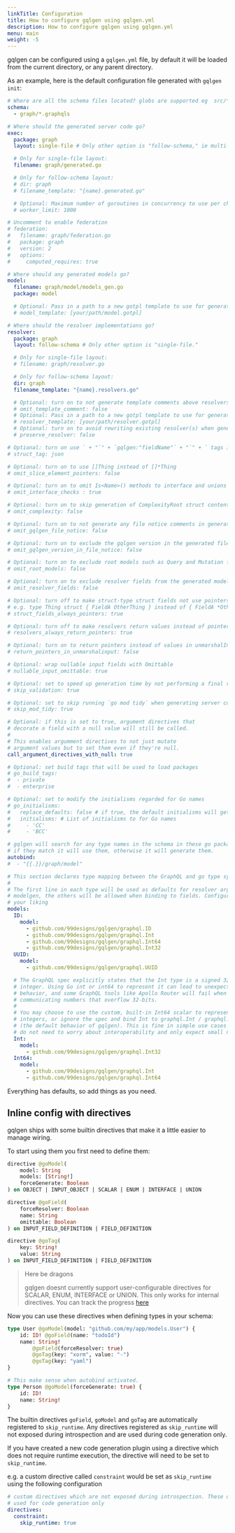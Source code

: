 ```yaml
---
linkTitle: Configuration
title: How to configure gqlgen using gqlgen.yml
description: How to configure gqlgen using gqlgen.yml
menu: main
weight: -5
---
```


gqlgen can be configured using a `gqlgen.yml` file, by default it will be loaded from the current directory, or any parent directory.

As an example, here is the default configuration file generated with `gqlgen init`:

```yml
# Where are all the schema files located? globs are supported eg  src/**/*.graphqls
schema:
  - graph/*.graphqls

# Where should the generated server code go?
exec:
  package: graph
  layout: single-file # Only other option is "follow-schema," ie multi-file.

  # Only for single-file layout:
  filename: graph/generated.go

  # Only for follow-schema layout:
  # dir: graph
  # filename_template: "{name}.generated.go"

  # Optional: Maximum number of goroutines in concurrency to use per child resolvers(default: unlimited)
  # worker_limit: 1000

# Uncomment to enable federation
# federation:
#   filename: graph/federation.go
#   package: graph
#   version: 2
#   options:
#     computed_requires: true

# Where should any generated models go?
model:
  filename: graph/model/models_gen.go
  package: model

  # Optional: Pass in a path to a new gotpl template to use for generating the models
  # model_template: [your/path/model.gotpl]

# Where should the resolver implementations go?
resolver:
  package: graph
  layout: follow-schema # Only other option is "single-file."

  # Only for single-file layout:
  # filename: graph/resolver.go

  # Only for follow-schema layout:
  dir: graph
  filename_template: "{name}.resolvers.go"

  # Optional: turn on to not generate template comments above resolvers
  # omit_template_comment: false
  # Optional: Pass in a path to a new gotpl template to use for generating resolvers
  # resolver_template: [your/path/resolver.gotpl]
  # Optional: turn on to avoid rewriting existing resolver(s) when generating
  # preserve_resolver: false

# Optional: turn on use ` + "`" + `gqlgen:"fieldName"` + "`" + ` tags in your models
# struct_tag: json

# Optional: turn on to use []Thing instead of []*Thing
# omit_slice_element_pointers: false

# Optional: turn on to omit Is<Name>() methods to interface and unions
# omit_interface_checks : true

# Optional: turn on to skip generation of ComplexityRoot struct content and Complexity function
# omit_complexity: false

# Optional: turn on to not generate any file notice comments in generated files
# omit_gqlgen_file_notice: false

# Optional: turn on to exclude the gqlgen version in the generated file notice. No effect if `omit_gqlgen_file_notice` is true.
# omit_gqlgen_version_in_file_notice: false

# Optional: turn on to exclude root models such as Query and Mutation from the generated models file.
# omit_root_models: false

# Optional: turn on to exclude resolver fields from the generated models file.
# omit_resolver_fields: false

# Optional: turn off to make struct-type struct fields not use pointers
# e.g. type Thing struct { FieldA OtherThing } instead of { FieldA *OtherThing }
# struct_fields_always_pointers: true

# Optional: turn off to make resolvers return values instead of pointers for structs
# resolvers_always_return_pointers: true

# Optional: turn on to return pointers instead of values in unmarshalInput
# return_pointers_in_unmarshalinput: false

# Optional: wrap nullable input fields with Omittable
# nullable_input_omittable: true

# Optional: set to speed up generation time by not performing a final validation pass.
# skip_validation: true

# Optional: set to skip running `go mod tidy` when generating server code
# skip_mod_tidy: true

# Optional: if this is set to true, argument directives that
# decorate a field with a null value will still be called.
#
# This enables argumment directives to not just mutate
# argument values but to set them even if they're null.
call_argument_directives_with_null: true

# Optional: set build tags that will be used to load packages
# go_build_tags:
#  - private
#  - enterprise

# Optional: set to modify the initialisms regarded for Go names
# go_initialisms:
#   replace_defaults: false # if true, the default initialisms will get dropped in favor of the new ones instead of being added
#   initialisms: # List of initialisms to for Go names
#     - 'CC'
#     - 'BCC'

# gqlgen will search for any type names in the schema in these go packages
# if they match it will use them, otherwise it will generate them.
autobind:
#  - "{{.}}/graph/model"

# This section declares type mapping between the GraphQL and go type systems
#
# The first line in each type will be used as defaults for resolver arguments and
# modelgen, the others will be allowed when binding to fields. Configure them to
# your liking
models:
  ID:
    model:
      - github.com/99designs/gqlgen/graphql.ID
      - github.com/99designs/gqlgen/graphql.Int
      - github.com/99designs/gqlgen/graphql.Int64
      - github.com/99designs/gqlgen/graphql.Int32
  UUID:
    model:
      - github.com/99designs/gqlgen/graphql.UUID

  # The GraphQL spec explicitly states that the Int type is a signed 32-bit
  # integer. Using Go int or int64 to represent it can lead to unexpected
  # behavior, and some GraphQL tools like Apollo Router will fail when
  # communicating numbers that overflow 32-bits.
  #
  # You may choose to use the custom, built-in Int64 scalar to represent 64-bit
  # integers, or ignore the spec and bind Int to graphql.Int / graphql.Int64
  # (the default behavior of gqlgen). This is fine in simple use cases when you
  # do not need to worry about interoperability and only expect small numbers.
  Int:
    model:
      - github.com/99designs/gqlgen/graphql.Int32
  Int64:
    model:
      - github.com/99designs/gqlgen/graphql.Int
      - github.com/99designs/gqlgen/graphql.Int64
```

Everything has defaults, so add things as you need.

## Inline config with directives

gqlgen ships with some builtin directives that make it a little easier to manage wiring.

To start using them you first need to define them:

```graphql
directive @goModel(
	model: String
	models: [String!]
	forceGenerate: Boolean
) on OBJECT | INPUT_OBJECT | SCALAR | ENUM | INTERFACE | UNION

directive @goField(
	forceResolver: Boolean
	name: String
	omittable: Boolean
) on INPUT_FIELD_DEFINITION | FIELD_DEFINITION

directive @goTag(
	key: String!
	value: String
) on INPUT_FIELD_DEFINITION | FIELD_DEFINITION
```

> Here be dragons
>
> gqlgen doesnt currently support user-configurable directives for SCALAR, ENUM, INTERFACE or UNION. This only works
> for internal directives. You can track the progress [here](https://github.com/99designs/gqlgen/issues/760)

Now you can use these directives when defining types in your schema:

```graphql
type User @goModel(model: "github.com/my/app/models.User") {
	id: ID! @goField(name: "todoId")
	name: String!
		@goField(forceResolver: true)
		@goTag(key: "xorm", value: "-")
		@goTag(key: "yaml")
}

# This make sense when autobind activated.
type Person @goModel(forceGenerate: true) {
	id: ID!
	name: String!
}
```

The builtin directives `goField`, `goModel` and `goTag` are automatically registered to `skip_runtime`. Any directives registered as `skip_runtime` will not exposed during introspection and are used during code generation only.

If you have created a new code generation plugin using a directive which does not require runtime execution, the directive will need to be set to `skip_runtime`.

e.g. a custom directive called `constraint` would be set as `skip_runtime` using the following configuration

```yml
# custom directives which are not exposed during introspection. These directives are
# used for code generation only
directives:
  constraint:
    skip_runtime: true
```
